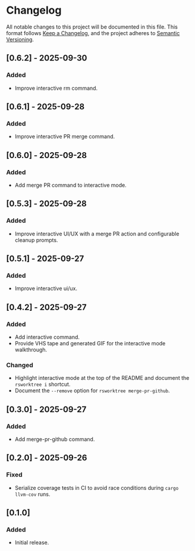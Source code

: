 # Changelog

All notable changes to this project will be documented in this file. This format follows [Keep a Changelog](https://keepachangelog.com/en/1.0.0/), and the project adheres to [Semantic Versioning](https://semver.org/spec/v2.0.0.html).

## [0.6.2] - 2025-09-30

### Added
- Improve interactive rm command.

## [0.6.1] - 2025-09-28

### Added
- Improve interactive PR merge command.

## [0.6.0] - 2025-09-28

### Added
- Add merge PR command to interactive mode.

## [0.5.3] - 2025-09-28

### Added
- Improve interactive UI/UX with a merge PR action and configurable cleanup prompts.

## [0.5.1] - 2025-09-27

### Added
- Improve interactive ui/ux.

## [0.4.2] - 2025-09-27

### Added
- Add interactive command.
- Provide VHS tape and generated GIF for the interactive mode walkthrough.

### Changed
- Highlight interactive mode at the top of the README and document the `rsworktree i` shortcut.
- Document the `--remove` option for `rsworktree merge-pr-github`.

## [0.3.0] - 2025-09-27

### Added
- Add merge-pr-github command.

## [0.2.0] - 2025-09-26
### Fixed
- Serialize coverage tests in CI to avoid race conditions during `cargo llvm-cov` runs.

## [0.1.0]
### Added
- Initial release.
